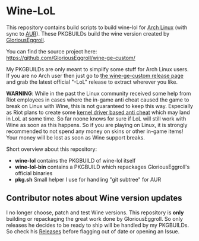 Wine-LoL
========

This repository contains build scripts to build wine-lol for [Arch Linux](https://archlinux.org/) (with sync to [AUR](https://aur.archlinux.org/)). These PKGBUILDs build the wine version created by [GloriousEggroll](https://github.com/GloriousEggroll).

You can find the source project here: https://github.com/GloriousEggroll/wine-ge-custom/

My PKGBUILDs are only meant to simplify some stuff for Arch Linux users. If you are no Arch user then just go to [the wine-ge-custom release page](https://github.com/GloriousEggroll/wine-ge-custom/releases?q=-LoL&expanded=true) and grab the latest official "-LoL" release to extract wherever you like.

**WARNING**: While in the past the Linux community received some help from Riot employees in cases where the in-game anti cheat caused the game to break on Linux with Wine, this is not guaranteed to keep this way. Especially as Riot plans to create some [kernel driver based anti cheat](https://eune.leagueoflegends.com/en-pl/news/dev/dev-null-anti-cheat-kernel-driver/) which may land in LoL at some time. So far noone knows for sure if LoL will still work with Wine as soon as this happens. So if you are playing on Linux, it is strongly recommended to not spend any money on skins or other in-game items! Your money will be lost as soon as Wine support breaks.

Short overview about this repository:

- **wine-lol** contains the PKGBUILD of wine-lol itself
- **wine-lol-bin** contains a PKGBUILD which repackages GloriousEggroll's official binaries
- **pkg.sh** Small helper I use for handling "git subtree" for AUR

Contributor notes about Wine version updates
--------------------------------------------

I no longer choose, patch and test Wine versions. This repository is **only** building or repackaging the great work done by GloriousEggroll. So only releases he decides to be ready to ship will be handled by my PKGBUILDs. So check his [Releases](https://github.com/GloriousEggroll/wine-ge-custom/releases?q=-LoL&expanded=true) before flagging out of date or opening an Issue.
